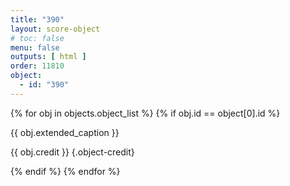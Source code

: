 ```yaml
---
title: "390"
layout: score-object
# toc: false
menu: false
outputs: [ html ]
order: 11810
object:
  - id: "390"
---
```


{% for obj in objects.object_list %}
{% if obj.id == object[0].id %}

{{ obj.extended_caption }}

{{ obj.credit }} {.object-credit}

{% endif %}
{% endfor %}
